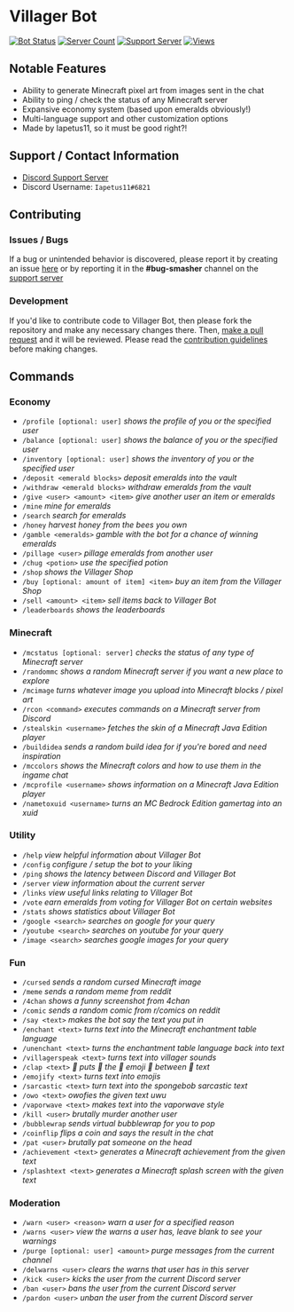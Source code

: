 # **Villager Bot**
[![Bot Status](https://top.gg/api/widget/status/639498607632056321.svg?noavatar=true)](https://top.gg/bot/639498607632056321)
[![Server Count](https://top.gg/api/widget/servers/639498607632056321.svg?noavatar=true)](https://top.gg/bot/639498607632056321)
[![Support Server](https://img.shields.io/discord/641117791272960031?color=0FAE6E&label=Discord%20Server)](https://discord.gg/39DwwUV)
[![Views](https://api.ghprofile.me/view?username=villager-dev.villager-bot&color=0FAE6E&label=Views&style=flat)](https://github.com/Villager-Dev/Villager-Bot)

## Notable Features
* Ability to generate Minecraft pixel art from images sent in the chat
* Ability to ping / check the status of any Minecraft server
* Expansive economy system (based upon emeralds obviously!)
* Multi-language support and other customization options
* Made by Iapetus11, so it must be good right?!

## Support / Contact Information
* [Discord Support Server](https://discord.gg/39DwwUV)
* Discord Username: `Iapetus11#6821`

## Contributing
### Issues / Bugs
If a bug or unintended behavior is discovered, please report it by creating an issue [here](https://github.com/Villager-Dev/Villager-Bot/issues) or by reporting it in the **#bug-smasher** channel on the [support server](https://discord.gg/39DwwUV)

### Development
If you'd like to contribute code to Villager Bot, then please fork the repository and make any necessary changes there. Then, [make a pull request](https://github.com/Villager-Dev/Villager-Bot/pulls) and it will be reviewed. Please read the [contribution guidelines](https://github.com/Villager-Dev/Villager-Bot/blob/master/CONTRIBUTING.md) before making changes.

## Commands
### Economy
* `/profile [optional: user]` *shows the profile of you or the specified user*
* `/balance [optional: user]` *shows the balance of you or the specified user*
* `/inventory [optional: user]` *shows the inventory of you or the specified user*
* `/deposit <emerald blocks>` *deposit emeralds into the vault*
* `/withdraw <emerald blocks>` *withdraw emeralds from the vault*
* `/give <user> <amount> <item>` *give another user an item or emeralds*
* `/mine` *mine for emeralds*
* `/search` *search for emeralds*
* `/honey` *harvest honey from the bees you own*
* `/gamble <emeralds>` *gamble with the bot for a chance of winning emeralds*
* `/pillage <user>` *pillage emeralds from another user*
* `/chug <potion>` *use the specified potion*
* `/shop` *shows the Villager Shop*
* `/buy [optional: amount of item] <item>` *buy an item from the Villager Shop*
* `/sell <amount> <item>` *sell items back to Villager Bot*
* `/leaderboards` *shows the leaderboards*

### Minecraft
* `/mcstatus [optional: server]` *checks the status of any type of Minecraft server*
* `/randommc` *shows a random Minecraft server if you want a new place to explore*
* `/mcimage` *turns whatever image you upload into Minecraft blocks / pixel art*
* `/rcon <command>` *executes commands on a Minecraft server from Discord*
* `/stealskin <username>` *fetches the skin of a Minecraft Java Edition player*
* `/buildidea` *sends a random build idea for if you're bored and need inspiration*
* `/mccolors` *shows the Minecraft colors and how to use them in the ingame chat*
* `/mcprofile <username>` *shows information on a Minecraft Java Edition player*
* `/nametoxuid <username>` *turns an MC Bedrock Edition gamertag into an xuid*

### Utility
* `/help` *view helpful information about Villager Bot*
* `/config` *configure / setup the bot to your liking*
* `/ping` *shows the latency between Discord and Villager Bot*
* `/server` *view information about the current server*
* `/links` *view useful links relating to Villager Bot*
* `/vote` *earn emeralds from voting for Villager Bot on certain websites*
* `/stats` *shows statistics about Villager Bot*
* `/google <search>` *searches on google for your query*
* `/youtube <search>` *searches on youtube for your query*
* `/image <search>` *searches google images for your query*

### Fun
* `/cursed` *sends a random cursed Minecraft image*
* `/meme` *sends a random meme from reddit*
* `/4chan` *shows a funny screenshot from 4chan*
* `/comic` *sends a random comic from r/comics on reddit*
* `/say <text>` *makes the bot say the text you put in*
* `/enchant <text>` *turns text into the Minecraft enchantment table language*
* `/unenchant <text>` *turns the enchantment table language back into text*
* `/villagerspeak <text>` *turns text into villager sounds*
* `/clap <text>` *:clap: puts :clap: the :clap: emoji :clap: between :clap: text*
* `/emojify <text>` *turns text into emojis*
* `/sarcastic <text>` *turn text into the spongebob sarcastic text*
* `/owo <text>` *owofies the given text uwu*
* `/vaporwave <text>` *makes text into the vaporwave style*
* `/kill <user>` *brutally murder another user*
* `/bubblewrap` *sends virtual bubblewrap for you to pop*
* `/coinflip` *flips a coin and says the result in the chat*
* `/pat <user>` *brutally pat someone on the head*
* `/achievement <text>` *generates a Minecraft achievement from the given text*
* `/splashtext <text>` *generates a Minecraft splash screen with the given text*

### Moderation
* `/warn <user> <reason>` *warn a user for a specified reason*
* `/warns <user>` *view the warns a user has, leave blank to see your warnings*
* `/purge [optional: user] <amount>` *purge messages from the current channel*
* `/delwarns <user>` *clears the warns that user has in this server*
* `/kick <user>` *kicks the user from the current Discord server*
* `/ban <user>` *bans the user from the current Discord server*
* `/pardon <user>` *unban the user from the current Discord server*
